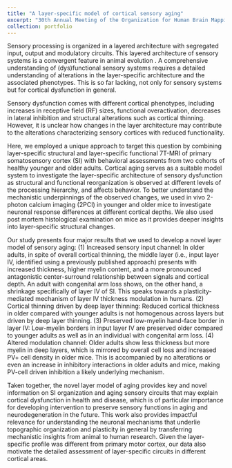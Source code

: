 ```yaml
---
title: "A layer-specific model of cortical sensory aging"
excerpt: "30th Annual Meeting of the Organization for Human Brain Mapping (OHBM) poster<br/><img src='/images/OHBM2024_poster.png'>"
collection: portfolio
---
```


Sensory processing is organized in a layered architecture with segregated input, output and modulatory circuits. This layered architecture of sensory systems is a convergent feature in animal evolution . A comprehensive understanding of (dys)functional sensory systems requires a detailed understanding of alterations in the layer-specific architecture and the associated phenotypes. This is so far lacking, not only for sensory systems but for cortical dysfunction in general. 

Sensory dysfunction comes with different cortical phenotypes, including increases in receptive field (RF) sizes, functional overactivation, decreases in lateral inhibition and structural alterations such as cortical thinning. However, it is unclear how changes in the layer architecture may contribute to the alterations characterizing sensory cortices with reduced functionality. 

Here, we employed a unique approach to target this question by  combining layer-specific structural and layer-specific functional 7T-MRI of primary somatosensory cortex (SI) with behavioral assessments from two cohorts of healthy younger and older adults. Cortical aging serves as a suitable model system to investigate the layer-specific architecture of sensory dysfunction as structural and functional reorganization is observed at different levels of the processing hierarchy, and affects behavior. To better understand the mechanistic underpinnings of the observed changes, we used in vivo 2-photon calcium imaging (2PCI) in younger and older mice to investigate neuronal response differences at different cortical depths. We also used post mortem histological examination on mice as it provides deeper insights into layer-specific structural changes.

Our study presents four major results that we used to develop a novel layer model of sensory aging: (1) Increased sensory input channel: In older adults, in spite of overall cortical thinning, the middle layer (i.e., input layer IV, identified using a previously published approach) presents with increased thickness, higher myelin content, and a more pronounced antagonistic center-surround relationship between signals and cortical depth. An adult with congenital arm loss shows, on the other hand, a shrinkage specifically of layer IV of SI. This speaks towards a plasticity-mediated mechanism of layer IV thickness modulation in humans. (2) Cortical thinning driven by deep layer thinning: Reduced cortical thickness in older compared with younger adults is not homogenous across layers but driven by deep layer thinning. (3) Preserved low-myelin hand-face border in layer IV: Low-myelin borders in input layer IV are preserved older compared to younger adults as well as in an individual with congenital arm loss. (4) Altered modulation channel: Older adults show less thickness but more myelin in deep layers, which is mirrored by overall cell loss and increased PV+ cell density in older mice. This is accompanied by no alterations or even an increase in inhibitory interactions in older adults and mice, making PV-cell driven inhibition a likely underlying mechanism.

Taken together, the novel layer model of aging provides key and novel information on SI organization and aging sensory circuits that may explain cortical dysfunction in health and disease, which is of particular importance for developing intervention to preserve sensory functions in aging and neurodegeneration in the future. This work also provides impactful relevance for understanding the neuronal mechanisms that underlie topographic organization and plasticity in general by transferring mechanistic insights from animal to human research. Given the layer-specific profile was different from primary motor cortex, our data also motivate the detailed assessment of layer-specific circuits in different cortical areas.